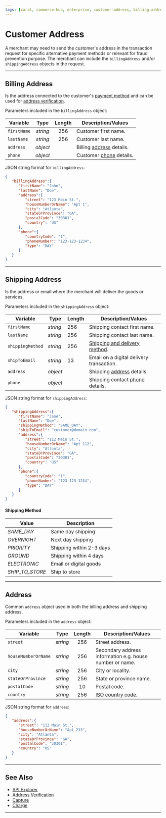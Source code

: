 ```yaml
---
tags: [carat, commerce-hub, enterprise, customer-address, billing-address, master-data, shipping-address, shipping-method]
---
```



# Customer Address

A merchant may need to send the customer's address in the transaction request for specific alternative payment methods or relevant for fraud prevention purpose. The merchant can include the `billingAddress` and/or `shippingAddress` objects in the request.

---

## Billing Address

Is the address connected to the customer's [payment method](?path=docs/Resources/Guides/Payment-Sources/Source-Type.md) and can be used for [address verification](?path=docs/Resources/Guides/Fraud/Address-Verification.md).


<!--
type: tab
title: billingAddress
-->

Parameters included in the `billingAddress` object:

| Variable | Type | Length | Description/Values |
| -------- | :--: | :------------: | ------------------ |
| `firstName` | *string* | 256 | Customer first name. |
| `lastName` | *string* | 256 | Customer last name. |
| `address` | *object* |  | Billing [address](#address) details. |
| `phone` | *object* |  | Customer [phone](?path=docs/Resources/Master-Data/Customer-Details.md#subcomponentphone) details. |

<!--
type: tab
title: JSON Example
-->

JSON string format for `billingAddress`:

```json
{
   "billingAddress":{
      "firstName": "John",
      "lastName": "Doe",
      "address":{
         "street": "123 Main St.",
         "houseNumberOrName": "Apt 1",
         "city": "Atlanta",
         "stateOrProvince": "GA",
         "postalCode": "30301",
         "country": "US"
      },
      "phone":{
         "countryCode": "1",
         "phoneNumber": "123-123-1234",
         "type": "DAY"
      }
   }
}
```

<!-- type: tab-end -->


---

## Shipping Address

Is the address or email where the merchant will deliver the goods or services.

<!--
type: tab
title: shippingAddress
-->

Parameters included in the `shippingAddress` object:

| Variable | Type | Length | Description/Values |
| -------- | -- | ------------ | ------------------ |
| `firstName` | *string* | 256  | Shipping contact first name. |
| `lastName` | *string* | 256 | Shipping contact last name.|
| `shippingMethod` | *string* | 256 | [Shipping and delivery method](#shipping-method).|
| `shipToEmail` | *string* | 13 | Email on a digital delivery transaction. |
| `address` | *object* |  | Shipping [address](#address) details. |
| `phone` | *object* |  | Shipping contact [phone](?path=docs/Resources/Master-Data/Customer-Details.md#subcomponentphone) details. |

<!--
type: tab
title: JSON Example
-->

JSON string format for `shippingAddress`:

```json
{
   "shippingAddress":{
      "firstName": "Jane",
      "lastName": "Doe",
      "shippingMethod": "SAME_DAY",
      "shipToEmail": "customer@domain.com",
      "address":{
         "street": "112 Main St.",
         "houseNumberOrName": "Apt 112",
         "city": "Atlanta",
         "stateOrProvince": "GA",
         "postalCode": "30301",
         "country": "US"
      },
      "phone":{
         "countryCode": "1",
         "phoneNumber": "123-123-1234",
         "type": "DAY"
      }
   }
}
```

<!-- type: tab-end -->

#### Shipping Method

| Value | Description |
| ----- | ----------- |
| *SAME_DAY* | Same day shipping |
| *OVERNIGHT* | Next day shipping |
| *PRIORITY* | Shipping within 2-3 days |
| *GROUND* | Shipping within 4 days |
| *ELECTRONIC* | Email or digital goods |
| *SHIP_TO_STORE* | Ship to store |

---

## Address

Common `address` object used in both the billing address and shipping address.
<!--
type: tab
title: address
-->

Parameters included in the `address` object:

| Variable | Type | Length | Description/Values |
| -------- | :--: | :------------: | ------------------ |
| `street` | *string* | 256 | Street address. |
| `houseNumberOrName` | *string* | 256 | Secondary address information e.g. house number or name. |
| `city` | *string* | 256 | City or locality. |
| `stateOrProvince` | *string* | 256 | State or province name. |
| `postalCode` | *string* | 10 | Postal code. |
| `country` | *string* | 256 | [ISO country code](?path=docs/Resources/Master-Data/Country-Code.md).|

<!--
type: tab
title: JSON Example
-->

JSON string format for `address`:

```json
{
   "address":{
      "street": "112 Main St.",
      "houseNumberOrName": "Apt 213",
      "city": "Atlanta",
      "stateOrProvince": "GA",
      "postalCode": "30301",
      "country": "US"
   }
}
```

<!-- type: tab-end -->

---

## See Also

- [API Explorer](./api/?type=post&path=/payments/v1/charges)
- [Address Verification](?path=docs/Resources/Guides/Fraud/Address-Verification.md)
- [Capture](?path=docs/Resources/API-Documents/Payments/Capture.md)
- [Charge](?path=docs/Resources/API-Documents/Payments/Charges.md)

---
